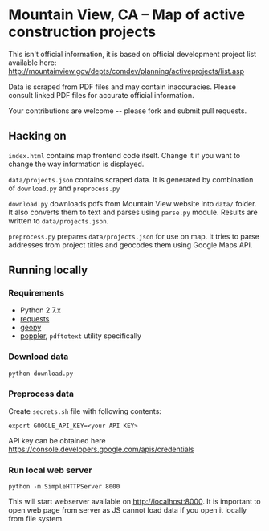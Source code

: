 # Mountain View, CA – Map of active construction projects

This isn't official information, it is based on official development project list available here:
http://mountainview.gov/depts/comdev/planning/activeprojects/list.asp

Data is scraped from PDF files and may contain inaccuracies. Please consult linked PDF files for accurate official information.

Your contributions are welcome -- please fork and submit pull requests.

## Hacking on

`index.html` contains map frontend code itself. Change it if you want to change the way information is displayed.

`data/projects.json` contains scraped data. It is generated by combination of `download.py` and `preprocess.py`

`download.py` downloads pdfs from Mountain View website into `data/` folder. It also converts them to text and parses using `parse.py` module. Results are written to `data/projects.json`.

`preprocess.py` prepares `data/projects.json` for use on map. It tries to parse addresses from project titles and geocodes them using Google Maps API. 

## Running locally

### Requirements

- Python 2.7.x
- [requests](http://docs.python-requests.org/en/master/)
- [geopy](https://pypi.python.org/pypi/geopy)
- [poppler](https://poppler.freedesktop.org), `pdftotext` utility specifically

### Download data

```
python download.py
```

### Preprocess data

Create `secrets.sh` file with following contents:

```
export GOOGLE_API_KEY=<your API KEY>
```

API key can be obtained here https://console.developers.google.com/apis/credentials

### Run local web server

```
python -m SimpleHTTPServer 8000
```

This will start webserver available on [http://localhost:8000](http://localhost:8000). It is important to open web page from server as JS cannot load data if you open it locally from file system.


